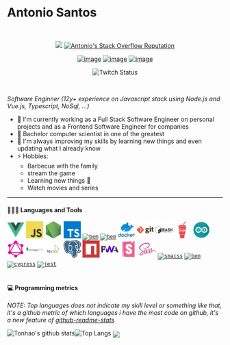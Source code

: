 # Antonio Santos


<br /><div align="center">
  
  ![](https://komarev.com/ghpvc/?username=tonhaosantos&style=flat-square)
  <a href="https://stackoverflow.com/users/1939621/antoniosantos/" title="Antonio's Stack Overflow Reputation"><img alt="Antonio's Stack Overflow Reputation" src="https://img.shields.io/stackexchange/stackoverflow/r/1939621?color=orange&label=reputation&logo=stackoverflow&style=for-the-badge" /></a>
  
  [![image](https://img.shields.io/badge/LinkedIn-0077B5?style=for-the-badge&logo=linkedin&logoColor=white)](https://www.linkedin.com/in/tonhaosantos)
  [![image](https://img.shields.io/badge/Twitter-1DA1F2?style=for-the-badge&logo=twitter&logoColor=white)](https://twitter.com/SantosTonhao/)
  [![image](https://img.shields.io/badge/Instagram-E4405F?style=for-the-badge&logo=instagram&logoColor=white)](https://www.instagram.com/tonhaosantosoficial/)
 
  ![Twitch Status](https://img.shields.io/twitch/status/tonhaosantos?style=for-the-badge)
</div><br />

<p><em>Software Enginner (12y+ experience on Javascript stack using Node.js and Vue.js, Typescript, NoSql, ...)</em></p>

- 🔭 I'm currently working as a Full Stack Software Engineer on personal projects and as a Frontend Software Engineer for companies
- 🏫 Bachelor computer scientist in one of the greatest
- 🌱 I'm always improving my skills by learning new things and even updating what I already know
- ⚡ Hobbies:
  - Barbecue with the family
  - stream the game
  - Learning new things 🧠
  - Watch movies and series



---
#### 👨🏻‍💻 Languages and Tools <br />

<code><img height="40" src="https://raw.githubusercontent.com/github/explore/80688e429a7d4ef2fca1e82350fe8e3517d3494d/topics/vue/vue.png"></code>
<code><img height="40" src="https://raw.githubusercontent.com/github/explore/80688e429a7d4ef2fca1e82350fe8e3517d3494d/topics/javascript/javascript.png"></code>
<code><img height="40" src="https://raw.githubusercontent.com/github/explore/80688e429a7d4ef2fca1e82350fe8e3517d3494d/topics/nodejs/nodejs.png"></code>
<code><img height="40" src="https://raw.githubusercontent.com/github/explore/80688e429a7d4ef2fca1e82350fe8e3517d3494d/topics/typescript/typescript.png"></code>
<code><a href="https://vitejs.dev/" target="_blank"><img height="40" src="https://vitejs.dev/logo.svg" alt="bem"></a></code>
<code><a href="https://nuxt.com/" target="_blank"><img height="40" src="https://nuxt.com/assets/design-kit/logo/full-logo-green-light.png" alt="bem"></a></code>
<code><img height="40" src="https://raw.githubusercontent.com/github/explore/80688e429a7d4ef2fca1e82350fe8e3517d3494d/topics/docker/docker.png"></code>
<code><img height="40" src="https://raw.githubusercontent.com/github/explore/80688e429a7d4ef2fca1e82350fe8e3517d3494d/topics/git/git.png"></code>
<code><img height="40" src="https://raw.githubusercontent.com/github/explore/80688e429a7d4ef2fca1e82350fe8e3517d3494d/topics/bash/bash.png"></code>
<code><img height="40" src="https://raw.githubusercontent.com/github/explore/80688e429a7d4ef2fca1e82350fe8e3517d3494d/topics/gulp/gulp.png"></code>
<code><img height="40" src="https://raw.githubusercontent.com/github/explore/80688e429a7d4ef2fca1e82350fe8e3517d3494d/topics/arduino/arduino.png"></code>
<code><img height="40" src="https://raw.githubusercontent.com/github/explore/e65ef46ef3e7bc457c93622f6a89fe8d3fd131d5/topics/graphql/graphql.png"></code>
<code><img height="40" src="https://raw.githubusercontent.com/github/explore/80688e429a7d4ef2fca1e82350fe8e3517d3494d/topics/mongodb/mongodb.png"></code>
<code><img height="40" src="https://raw.githubusercontent.com/github/explore/80688e429a7d4ef2fca1e82350fe8e3517d3494d/topics/mysql/mysql.png"></code>
<code><img height="40" src="https://raw.githubusercontent.com/github/explore/80688e429a7d4ef2fca1e82350fe8e3517d3494d/topics/postgresql/postgresql.png"></code>
<code><img height="40" src="https://raw.githubusercontent.com/github/explore/80688e429a7d4ef2fca1e82350fe8e3517d3494d/topics/npm/npm.png"></code>
<code><img height="40" src="https://raw.githubusercontent.com/github/explore/80688e429a7d4ef2fca1e82350fe8e3517d3494d/topics/pwa/pwa.png"></code>
<code><img height="40" src="https://raw.githubusercontent.com/github/explore/80688e429a7d4ef2fca1e82350fe8e3517d3494d/topics/storybook/storybook.png"></code>
<code><img height="40" src="https://raw.githubusercontent.com/github/explore/80688e429a7d4ef2fca1e82350fe8e3517d3494d/topics/sass/sass.png"></code>
<code><a href="http://smacss.com/" target="_blank"><img height="40" src="http://smacss.com/img/jack-head.png" alt="smacss"></a></code>
<code><a href="https://getbem.com/" target="_blank"><img height="40" src="https://storage.googleapis.com/dpw/app/uploads/2020/05/image.png" alt="bem"></a></code>
<code><a href="https://www.cypress.io" target="_blank"><img height="40" src="https://www.cypress.io/images/layouts/navbar-brand.svg" alt="cypress"></a></code>
<code><a href="https://jestjs.io" target="_blank"><img height="40" src="https://github.com/jestjs.png?size=40" alt="jest"></a></code><br /><br />


#### 💻 Programming metrics <br />
*NOTE: Top languages does not indicate my skill level or something like that, it's a github metric of which languages i have the most code on github, it's a new feature of [github-readme-stats](https://github.com/anuraghazra/github-readme-stats)*

![Top Langs](https://github-readme-stats.vercel.app/api/top-langs/?username=tonhaosantos&layout=donut)
<a href="https://github.com/tonhaosantos">
  <img align="left" src="https://github-readme-stats.vercel.app/api?username=tonhaosantos&show_icons=true&theme=dracula&line_height=27&v=5&include_all_commits=true" alt="Tonhao's github stats" />
</a>
<a href="https://github.com/VemLavarALoucaGamers/vlalg-frontend-components">
  <img align="center" src="https://github-readme-stats.vercel.app/api/pin/?username=VemLavarALoucaGamers&theme=dracula&repo=vlalg-frontend-components" />
</a>  
